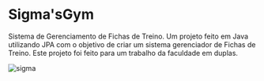 <h1>Sigma'sGym</h1>

Sistema de Gerenciamento de Fichas de Treino.
Um projeto feito em Java utilizando JPA com o objetivo de criar um sistema gerenciador de Fichas de Treino. Este projeto foi feito para um trabalho da faculdade em duplas. 


![sigma](https://user-images.githubusercontent.com/40015795/146220031-6cbacdd1-538d-46ba-b404-cb8eba97d48d.png)
